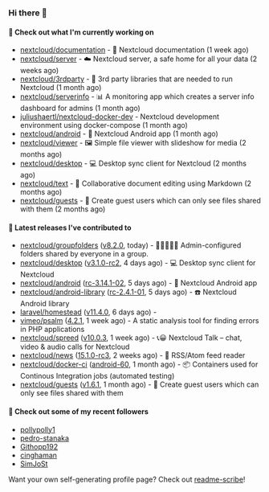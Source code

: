 ### Hi there 👋

#### 👷 Check out what I'm currently working on

- [nextcloud/documentation](https://github.com/nextcloud/documentation) - 📘 Nextcloud documentation (1 week ago)
- [nextcloud/server](https://github.com/nextcloud/server) - ☁️ Nextcloud server, a safe home for all your data (2 weeks ago)
- [nextcloud/3rdparty](https://github.com/nextcloud/3rdparty) - :battery: 3rd party libraries that are needed to run Nextcloud (1 month ago)
- [nextcloud/serverinfo](https://github.com/nextcloud/serverinfo) - 📊 A monitoring app which creates a server info dashboard for admins (1 month ago)
- [juliushaertl/nextcloud-docker-dev](https://github.com/juliushaertl/nextcloud-docker-dev) - Nextcloud development environment using docker-compose (1 month ago)
- [nextcloud/android](https://github.com/nextcloud/android) - 📱 Nextcloud Android app (1 month ago)
- [nextcloud/viewer](https://github.com/nextcloud/viewer) - 🖼 Simple file viewer with slideshow for media (2 months ago)
- [nextcloud/desktop](https://github.com/nextcloud/desktop) - 💻 Desktop sync client for Nextcloud (2 months ago)
- [nextcloud/text](https://github.com/nextcloud/text) - 📑 Collaborative document editing using Markdown (2 months ago)
- [nextcloud/guests](https://github.com/nextcloud/guests) - 🙈 Create guest users which can only see files shared with them (2 months ago)

#### 🔭 Latest releases I've contributed to

- [nextcloud/groupfolders](https://github.com/nextcloud/groupfolders) ([v8.2.0](https://github.com/nextcloud/groupfolders/releases/tag/v8.2.0), today) - 📁👩‍👩‍👧‍👦 Admin-configured folders shared by everyone in a group.
- [nextcloud/desktop](https://github.com/nextcloud/desktop) ([v3.1.0-rc2](https://github.com/nextcloud/desktop/releases/tag/v3.1.0-rc2), 4 days ago) - 💻 Desktop sync client for Nextcloud
- [nextcloud/android](https://github.com/nextcloud/android) ([rc-3.14.1-02](https://github.com/nextcloud/android/releases/tag/rc-3.14.1-02), 5 days ago) - 📱 Nextcloud Android app
- [nextcloud/android-library](https://github.com/nextcloud/android-library) ([rc-2.4.1-01](https://github.com/nextcloud/android-library/releases/tag/rc-2.4.1-01), 5 days ago) - ☎️ Nextcloud Android library
- [laravel/homestead](https://github.com/laravel/homestead) ([v11.4.0](https://github.com/laravel/homestead/releases/tag/v11.4.0), 6 days ago) - 
- [vimeo/psalm](https://github.com/vimeo/psalm) ([4.2.1](https://github.com/vimeo/psalm/releases/tag/4.2.1), 1 week ago) - A static analysis tool for finding errors in PHP applications
- [nextcloud/spreed](https://github.com/nextcloud/spreed) ([v10.0.3](https://github.com/nextcloud/spreed/releases/tag/v10.0.3), 1 week ago) - 📞😀 Nextcloud Talk – chat, video &amp; audio calls for Nextcloud
- [nextcloud/news](https://github.com/nextcloud/news) ([15.1.0-rc3](https://github.com/nextcloud/news/releases/tag/15.1.0-rc3), 2 weeks ago) - :newspaper: RSS/Atom feed reader
- [nextcloud/docker-ci](https://github.com/nextcloud/docker-ci) ([android-60](https://github.com/nextcloud/docker-ci/releases/tag/android-60), 1 month ago) - :package: Containers used for Continous Integration jobs (automated testing)
- [nextcloud/guests](https://github.com/nextcloud/guests) ([v1.6.1](https://github.com/nextcloud/guests/releases/tag/v1.6.1), 1 month ago) - 🙈 Create guest users which can only see files shared with them

#### 👯 Check out some of my recent followers

- [pollypolly1](https://github.com/pollypolly1)
- [pedro-stanaka](https://github.com/pedro-stanaka)
- [Githopp192](https://github.com/Githopp192)
- [cinghaman](https://github.com/cinghaman)
- [SimJoSt](https://github.com/SimJoSt)

Want your own self-generating profile page? Check out [readme-scribe](https://github.com/muesli/readme-scribe)!
